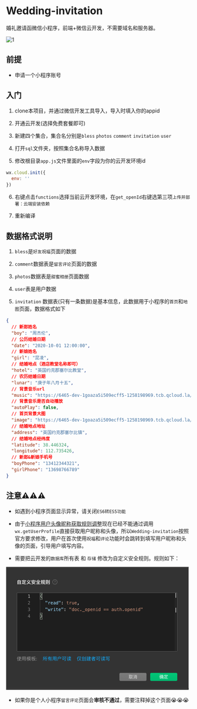 # Wedding-invitation

婚礼邀请函微信小程序，前端+微信云开发，不需要域名和服务器。

![1](./screenshots/awsl.png)
## 前提

* 申请一个小程序账号

## 入门

1. clone本项目，并通过微信开发工具导入，导入时填入你的appid

2. 开通云开发(选择免费套餐即可)

3. 新建四个集合，集合名分别是`bless` `photos` `comment` `invitation` `user`

4. 打开`sql`文件夹，按照集合名称导入数据

5. 修改根目录`app.js`文件里面的`env`字段为你的云开发环境id

```javascript
wx.cloud.init({
  env: ''
})
```

6. 右键点击`functions`选择当前云开发环境，在`get_openId`右键选第三项`上传并部署：云端安装依赖`

7. 重新编译

## 数据格式说明

1. `bless`是`好友祝福`页面的数据

1. `comment`数据表是`留言评论`页面的数据

2. `photos`数据表是`甜蜜相册`页面数据

4. `user`表是用户数据

3. `invitation` 数据表(只有一条数据)是基本信息，此数据用于小程序的`首页`和`地图`页面，数据格式如下

```json
{
  // 新郎姓名
  "boy": "周杰伦",
  // 公历结婚日期
  "date": "2020-10-01 12:00:00",
  // 新娘姓名
  "girl": "昆凌",
  // 结婚地点（酒店教堂名称即可）
  "hotel": "英国约克郡塞尔比教堂",
  // 农历结婚日期
  "lunar": "庚子年八月十五",
  // 背景音乐url
  "music": "https://6465-dev-1goaza5i509ecff5-1258198969.tcb.qcloud.la/audio/ido.mp3?sign=f186b54afeca081690c8c03c2573521c&t=1601797034",
  // 背景音乐是否自动播放
  "autoPlay": false,
  // 首页背景大图
  "image": "https://6465-dev-1goaza5i509ecff5-1258198969.tcb.qcloud.la/photos/cover.jpeg?sign=5ebe072ba028b0a2da8aa54fb82586a0&t=1601799069",
  // 结婚地点地址
  "address": "英国约克郡塞尔比镇",
  // 结婚地点经纬度
  "latitude": 38.446324,
  "longitude": 112.735426,
  // 新郎&新娘手机号
  "boyPhone": "13412344321",
  "girlPhone": "13698766789"
}
```

## 注意⚠️⚠️⚠️

* 如遇到小程序页面显示异常，请关闭`ES6转ES5功能`

* 由于[小程序用户头像昵称获取规则调整](https://developers.weixin.qq.com/community/develop/doc/00022c683e8a80b29bed2142b56c01)现在已经不能通过调用`wx.getUserProfile`直接获取用户昵称和头像，所以`Wedding-invitation`按照官方要求修改，用户在首次使用`祝福`和`评论`功能时会跳转到填写用户昵称和头像的页面，引导用户填写内容。

* 需要把云开发的`数据库`所有表 和 `存储` 修改为自定义安全规则。规则如下：

![xxx](./screenshots/xxx.png)

* 如果你是个人小程序`留言评论`页面会**审核不通过**，需要注释掉这个页面😭😭😭




